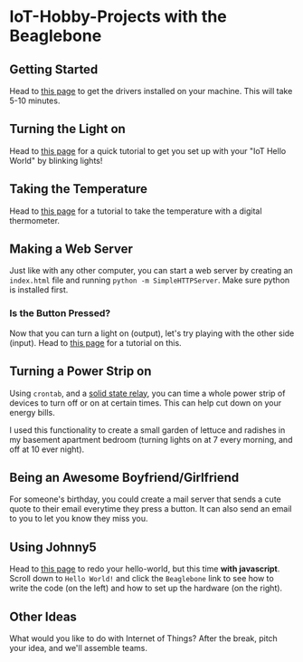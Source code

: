 # IoT-Hobby-Projects with the Beaglebone

## Getting Started

Head to [this page](http://beagleboard.org/static/beaglebone/latest/README.htm) to get the drivers installed on your machine.  This will take 5-10 minutes.

## Turning the Light on

Head to [this page](http://www.circuidipity.com/bbb-led.html) for a quick tutorial to get you set up with your "IoT Hello World" by blinking lights!

## Taking the Temperature

Head to [this page](http://www.bonebrews.com/temperature-monitoring-with-the-ds18b20-on-a-beaglebone-black/z) for a tutorial to take the temperature with a digital thermometer.

## Making a Web Server

Just like with any other computer, you can start a web server by creating an `index.html` file and running `python -m SimpleHTTPServer`.  Make sure python is installed first.

### Is the Button Pressed?

Now that you can turn a light on (output), let's try playing with the other side (input).  Head to [this page](https://learn.adafruit.com/connecting-a-push-button-to-beaglebone-black/overview) for a tutorial on this.

## Turning a Power Strip on

Using `crontab`, and a [solid state relay](https://en.wikipedia.org/wiki/Solid-state_relay), you can time a whole power strip of devices to turn off or on at certain times.  This can help cut down on your energy bills.

I used this functionality to create a small garden of lettuce and radishes in my basement apartment bedroom (turning lights on at 7 every morning, and off at 10 ever night).

## Being an Awesome Boyfriend/Girlfriend

For someone's birthday, you could create a mail server that sends a cute quote to their email everytime they press a button.  It can also send an email to you to let you know they miss you.

## Using Johnny5

Head to [this page](http://johnny-five.io/) to redo your hello-world, but this time **with javascript**.  Scroll down to `Hello World!` and click the `Beaglebone` link to see how to write the code (on the left) and how to set up the hardware (on the right).

## Other Ideas

What would you like to do with Internet of Things?  After the break, pitch your idea, and we'll assemble teams.
